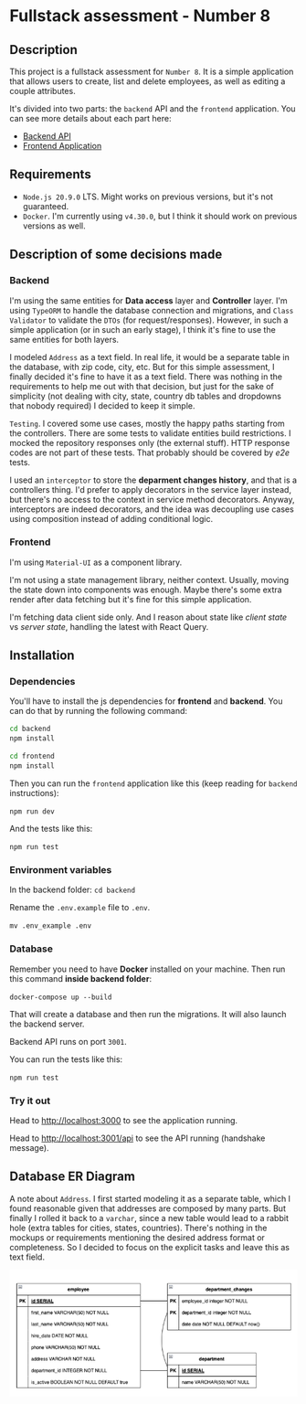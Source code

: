 # Fullstack assessment - Number 8

## Description

This project is a fullstack assessment for `Number 8`. It is a simple application that allows users to create, list and delete employees, as well as editing a couple attributes.

It's divided into two parts: the `backend` API and the `frontend` application. You can see more details about each part here:

- [Backend API](backend/README.md)
- [Frontend Application](frontend/README.md)

## Requirements

- `Node.js 20.9.0` LTS. Might works on previous versions, but it's not guaranteed.
- `Docker`. I'm currently using `v4.30.0`, but I think it should work on previous versions as well.

## Description of some decisions made

### Backend

I'm using the same entities for **Data access** layer and **Controller** layer. I'm using `TypeORM` to handle the database connection and migrations, and `Class Validator` to validate the `DTOs` (for request/responses). However, in such a simple application (or in such an early stage), I think it's fine to use the same entities for both layers.

I modeled `Address` as a text field. In real life, it would be a separate table in the database, with zip code, city, etc. But for this simple assessment, I finally decided it's fine to have it as a text field. There was nothing in the requirements to help me out with that decision, but just for the sake of simplicity (not dealing with city, state, country db tables and dropdowns that nobody required) I decided to keep it simple.

`Testing`. I covered some use cases, mostly the happy paths starting from the controllers. There are some tests to validate entities build restrictions. I mocked the repository responses only (the external stuff). HTTP response codes are not part of these tests. That probably should be covered by *e2e* tests.

I used an `interceptor` to store the **deparment changes history**, and that is a controllers thing. I'd prefer to apply decorators in the service layer instead, but there's no access to the context in service method decorators. Anyway, interceptors are indeed decorators, and the idea was decoupling use cases using composition instead of adding conditional logic.

### Frontend

I'm using `Material-UI` as a component library.

I'm not using a state management library, neither context. Usually, moving the state down into components was enough. Maybe there's some extra render after data fetching but it's fine for this simple application.

I'm fetching data client side only. And I reason about state like *client state* vs *server state*, handling the latest with React Query.

## Installation

### Dependencies

You'll have to install the js dependencies for **frontend** and **backend**. You can do that by running the following command:

```bash
cd backend
npm install
```

```bash
cd frontend
npm install
```

Then you can run the `frontend` application like this (keep reading for `backend` instructions):

`npm run dev`

And the tests like this:

`npm run test`

### Environment variables

In the backend folder: `cd backend`

Rename the `.env.example` file to `.env`.

`mv .env_example .env`

### Database

Remember you need to have **Docker** installed on your machine. Then run this command **inside backend folder**:

`docker-compose up --build`

That will create a database and then run the migrations. It will also launch the backend server.

Backend API runs on port `3001`.

You can run the tests like this:

`npm run test`

### Try it out

Head to [http://localhost:3000](http://localhost:3000) to see the application running.

Head to [http://localhost:3001/api](http://localhost:3001/api) to see the API running (handshake message).

## Database ER Diagram

A note about `Address`. I first started modeling it as a separate table, which I found reasonable given that addresses are composed by many parts. But finally I rolled it back to a `varchar`, since a new table would lead to a rabbit hole (extra tables for cities, states, countries). There's nothing in the mockups or requirements mentioning the desired address format or completeness. So I decided to focus on the explicit tasks and leave this as text field.

![ER Diagram](ERDiagram.png)
